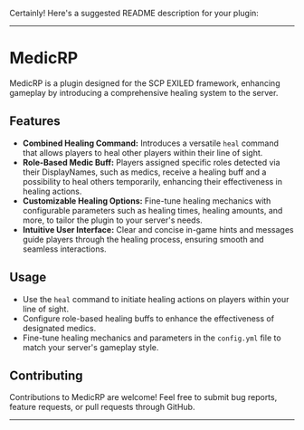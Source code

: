 Certainly! Here's a suggested README description for your plugin:

---

# MedicRP 

MedicRP is a plugin designed for the SCP EXILED framework, enhancing gameplay by introducing a comprehensive healing system to the server. 

## Features

- **Combined Healing Command:** Introduces a versatile `heal` command that allows players to heal other players within their line of sight.
- **Role-Based Medic Buff:** Players assigned specific roles detected via their DisplayNames, such as medics, receive a healing buff and a possibility to heal others temporarily, enhancing their effectiveness in healing actions.
- **Customizable Healing Options:** Fine-tune healing mechanics with configurable parameters such as healing times, healing amounts, and more, to tailor the plugin to your server's needs.
- **Intuitive User Interface:** Clear and concise in-game hints and messages guide players through the healing process, ensuring smooth and seamless interactions.

## Usage

- Use the `heal` command to initiate healing actions on players within your line of sight.
- Configure role-based healing buffs to enhance the effectiveness of designated medics.
- Fine-tune healing mechanics and parameters in the `config.yml` file to match your server's gameplay style.

## Contributing

Contributions to MedicRP are welcome! Feel free to submit bug reports, feature requests, or pull requests through GitHub.


---

